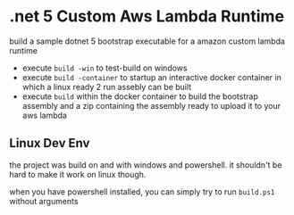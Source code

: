 # .net 5 Custom Aws Lambda Runtime
build a sample dotnet 5 bootstrap executable for a amazon custom lambda runtime

- execute `build -win` to test-build on windows
- execute `build -container` to startup an interactive docker container in which a linux ready 2 run assebly can be built
- execute `build` within the docker container to build the bootstrap assembly and a zip containing the assembly ready to upload it to your aws lambda

## Linux Dev Env
the project was build on and with windows and powershell. it shouldn't be hard to make it work on linux though.

when you have powershell installed, you can simply try to run `build.ps1` without arguments
